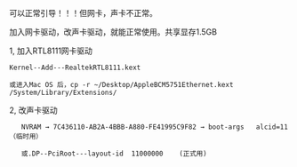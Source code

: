 可以正常引导！！！但网卡，声卡不正常。 

加入网卡驱动，改声卡驱动，就能正常使用。共享显存1.5GB


1, 加入RTL8111网卡驱动

    Kernel--Add---RealtekRTL8111.kext

    或进入Mac OS 后，cp -r ~/Desktop/AppleBCM5751Ethernet.kext /System/Library/Extensions/

2, 改声卡驱动

       NVRAM → 7C436110-AB2A-4BBB-A880-FE41995C9F82 → boot-args   alcid=11  （临时用）

       或.DP--PciRoot---layout-id  11000000    (正式用)

   



